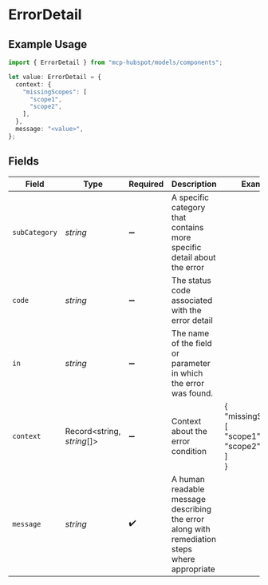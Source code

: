# ErrorDetail

## Example Usage

```typescript
import { ErrorDetail } from "mcp-hubspot/models/components";

let value: ErrorDetail = {
  context: {
    "missingScopes": [
      "scope1",
      "scope2",
    ],
  },
  message: "<value>",
};
```

## Fields

| Field                                                                                        | Type                                                                                         | Required                                                                                     | Description                                                                                  | Example                                                                                      |
| -------------------------------------------------------------------------------------------- | -------------------------------------------------------------------------------------------- | -------------------------------------------------------------------------------------------- | -------------------------------------------------------------------------------------------- | -------------------------------------------------------------------------------------------- |
| `subCategory`                                                                                | *string*                                                                                     | :heavy_minus_sign:                                                                           | A specific category that contains more specific detail about the error                       |                                                                                              |
| `code`                                                                                       | *string*                                                                                     | :heavy_minus_sign:                                                                           | The status code associated with the error detail                                             |                                                                                              |
| `in`                                                                                         | *string*                                                                                     | :heavy_minus_sign:                                                                           | The name of the field or parameter in which the error was found.                             |                                                                                              |
| `context`                                                                                    | Record<string, *string*[]>                                                                   | :heavy_minus_sign:                                                                           | Context about the error condition                                                            | {<br/>"missingScopes": [<br/>"scope1",<br/>"scope2"<br/>]<br/>}                              |
| `message`                                                                                    | *string*                                                                                     | :heavy_check_mark:                                                                           | A human readable message describing the error along with remediation steps where appropriate |                                                                                              |